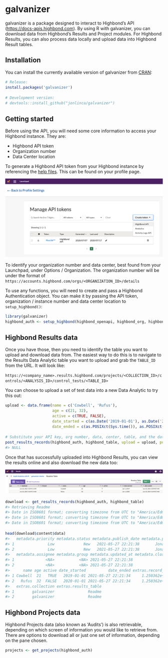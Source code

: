 
<!-- README.md is generated from README.Rmd. Please edit that file -->

# galvanizer

<!-- badges: start -->
<!-- badges: end -->

galvanizer is a package designed to interact to Highbond’s API
(<https://docs-apis.highbond.com>). By using R with galvanizer, you can
download data from Highbond’s Results and Project modules. For Highbond
Results, you can also process data locally and upload data into Highbond
Result tables.

## Installation

You can install the currently available version of galvanizer from
[CRAN](https://cran.r-project.org/package=galvanizer):

``` r
# Release:
install.packages('galvanizer')

# Development version:
# devtools::install_github("jonlinca/galvanizer")
```

## Getting started

Before using the API, you will need some core information to access your
Highbond instance. They are:

-   Highbond API token
-   Organization number
-   Data Center location

To generate a Highbond API token from your Highbond instance by
referencing the [help
files](https://help.highbond.com/helpdocs/highbond/en-us/Content/launchpad/getting_started/managing_access_tokens.html).
This can be found on your profile page.

![generate API token](man/figures/generate_token.png)

To identify your organization number and data center, best found from
your Launchpad, under Options / Organization. The organization number
will be under the format of
`https://accounts.highbond.com/orgs/<ORGANIZATION_ID>/details`

To use any functions, you will need to create and pass a Highbond
Authentication object. You can make it by passing the API token,
organization / instance number and data center location to
`setup_highbond()`:

``` r
library(galvanizer)
highbond_auth <- setup_highbond(highbond_openapi, highbond_org, highbond_datacenter)
```

## Highbond Results data

Once you have those, then you need to identify the table you want to
upload and download data from. The easiest way to do this is to navigate
to the Results Data Analytic table you want to upload and grab the
`TABLE_ID` from the URL. It will look like:

`https://<company_name>.results.highbond.com/projects/<COLLECTION_ID>/controls/<ANALYSIS_ID>/control_tests/<TABLE_ID>`

You can choose to upload a set of test data into a new Data Analytic to
try this out:

``` r
upload <- data.frame(name = c('Cowbell', 'Rufus'),
                     age = c(21, 32),
                     active = c(TRUE, FALSE),
                     date_started = c(as.Date('2019-01-01'), as.Date('2020-01-01')),
                     date_ended = c(as.POSIXct(Sys.time()), as.POSIXct(Sys.time())))

# Substitute your API key, org number, data, center, table, and the dataframe to be uploaded
post_results_records(highbond_auth, highbond_table, upload = upload, purge = TRUE)
#> NULL
```

Once that has successfully uploaded into Highbond Results, you can view
the results online and also download the new data too:

![successful results upload](man/figures/highbond_results_upload.png)

``` r
download <- get_results_records(highbond_auth, highbond_table)
#> Retrieving Readme
#> Date in ISO8601 format; converting timezone from UTC to "America/Edmonton".
#> Date in ISO8601 format; converting timezone from UTC to "America/Edmonton".
#> Date in ISO8601 format; converting timezone from UTC to "America/Edmonton".

head(download$content$data)
#>   metadata.priority metadata.status metadata.publish_date metadata.publisher
#> 1               Low             New   2021-05-27 22:21:38       Jonathan Lin
#> 2               Low             New   2021-05-27 22:21:38       Jonathan Lin
#>   metadata.assignee metadata.group metadata.updated_at metadata.closed_at
#> 1              <NA>           <NA> 2021-05-27 22:21:38               <NA>
#> 2              <NA>           <NA> 2021-05-27 22:21:38               <NA>
#>      name age active date_started          date_ended extras.record_id
#> 1 Cowbell  21   TRUE   2019-01-01 2021-05-27 22:21:34     1.250362e+15
#> 2   Rufus  32  FALSE   2020-01-01 2021-05-27 22:21:34     1.250362e+15
#>   extras.collection extras.results_table
#> 1        galvanizer               Readme
#> 2        galvanizer               Readme
```

## Highbond Projects data

Highbond Projects data (also known as ‘Audits’) is also retrievable,
depending on which screen of information you would like to retrieve
from. There are options to download all or just one set of information,
depending on the pane chosen.

``` r
projects <- get_projects(highbond_auth)
```

